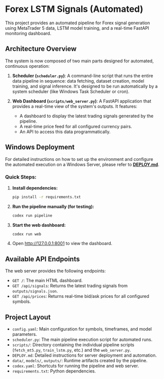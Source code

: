 ﻿# Forex LSTM Signals (Automated)

This project provides an automated pipeline for Forex signal generation using MetaTrader 5 data, LSTM model training, and a real-time FastAPI monitoring dashboard.

## Architecture Overview

The system is now composed of two main parts designed for automated, continuous operation:

1.  **Scheduler (`scheduler.py`)**: A command-line script that runs the entire data pipeline in sequence: data fetching, dataset creation, model training, and signal inference. It's designed to be run automatically by a system scheduler (like Windows Task Scheduler or cron).

2.  **Web Dashboard (`scripts/web_server.py`)**: A FastAPI application that provides a real-time view of the system's outputs. It features:
    *   A dashboard to display the latest trading signals generated by the pipeline.
    *   A real-time price feed for all configured currency pairs.
    *   An API to access this data programmatically.

## Windows Deployment

For detailed instructions on how to set up the environment and configure the automated execution on a Windows Server, please refer to **[DEPLOY.md](DEPLOY.md)**.

### Quick Steps:

1.  **Install dependencies:**
    ```bash
    pip install -r requirements.txt
    ```
2.  **Run the pipeline manually (for testing):**
    ```bash
    codex run pipeline
    ```
3.  **Start the web dashboard:**
    ```bash
    codex run web
    ```
4.  Open http://127.0.0.1:8001 to view the dashboard.

## Available API Endpoints

The web server provides the following endpoints:

- `GET /`: The main HTML dashboard.
- `GET /api/signals`: Returns the latest trading signals from `outputs/signals.json`.
- `GET /api/prices`: Returns real-time bid/ask prices for all configured symbols.

## Project Layout

- `config.yaml`: Main configuration for symbols, timeframes, and model parameters.
- `scheduler.py`: The main pipeline execution script for automated runs.
- `scripts/`: Directory containing the individual pipeline scripts (`fetch_mt5.py`, `train_lstm.py`, etc.) and the `web_server.py`.
- `DEPLOY.md`: Detailed instructions for server deployment and automation.
- `data/`, `models/`, `outputs/`: Runtime artifacts created by the pipeline.
- `codex.yaml`: Shortcuts for running the pipeline and web server.
- `requirements.txt`: Python dependencies.

